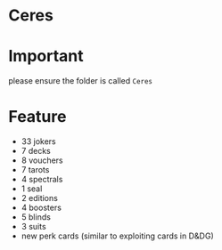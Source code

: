 # Ceres

# Important

please ensure the folder is called `Ceres`

# Feature

- 33 jokers
- 7 decks
- 8 vouchers
- 7 tarots
- 4 spectrals
- 1 seal
- 2 editions
- 4 boosters
- 5 blinds
- 3 suits
- new perk cards (similar to exploiting cards in D&DG)